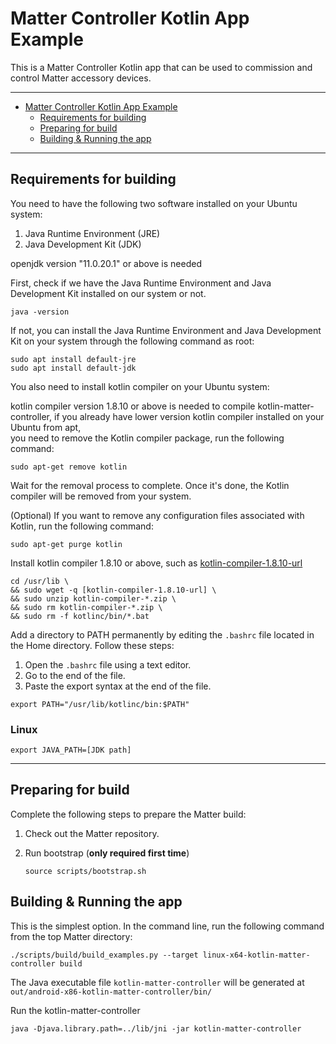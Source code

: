 # Matter Controller Kotlin App Example

This is a Matter Controller Kotlin app that can be used to commission and
control Matter accessory devices.

<hr>

-   [Matter Controller Kotlin App Example](#matter-controller-kotlin-app-example)
    -   [Requirements for building](#requirements-for-building)
    -   [Preparing for build](#preparing-for-build)
    -   [Building & Running the app](#building--running-the-app)

<hr>

## Requirements for building

You need to have the following two software installed on your Ubuntu system:

1. Java Runtime Environment (JRE)
2. Java Development Kit (JDK)

openjdk version "11.0.20.1" or above is needed

First, check if we have the Java Runtime Environment and Java Development Kit
installed on our system or not.

```shell
java -version
```

If not, you can install the Java Runtime Environment and Java Development Kit on
your system through the following command as root:

```
sudo apt install default-jre
sudo apt install default-jdk
```

You also need to install kotlin compiler on your Ubuntu system:

kotlin compiler version 1.8.10 or above is needed to compile
kotlin-matter-controller, if you already have lower version kotlin compiler
installed on your Ubuntu from apt,  
you need to remove the Kotlin compiler package, run the following command:

```shell
sudo apt-get remove kotlin
```

Wait for the removal process to complete. Once it's done, the Kotlin compiler
will be removed from your system.

(Optional) If you want to remove any configuration files associated with Kotlin,
run the following command:

```shell
sudo apt-get purge kotlin
```

Install kotlin compiler 1.8.10 or above, such as
[kotlin-compiler-1.8.10-url](https://github.com/JetBrains/kotlin/releases/download/v1.8.10/kotlin-compiler-1.8.10.zip)

```shell
cd /usr/lib \
&& sudo wget -q [kotlin-compiler-1.8.10-url] \
&& sudo unzip kotlin-compiler-*.zip \
&& sudo rm kotlin-compiler-*.zip \
&& sudo rm -f kotlinc/bin/*.bat
```

Add a directory to PATH permanently by editing the `.bashrc` file located in the
Home directory. Follow these steps:

1. Open the `.bashrc` file using a text editor.
2. Go to the end of the file.
3. Paste the export syntax at the end of the file.

```shell
export PATH="/usr/lib/kotlinc/bin:$PATH"
```

### Linux

```shell
export JAVA_PATH=[JDK path]
```

<hr>

## Preparing for build

Complete the following steps to prepare the Matter build:

1. Check out the Matter repository.

2. Run bootstrap (**only required first time**)

    ```shell
    source scripts/bootstrap.sh
    ```

## Building & Running the app

This is the simplest option. In the command line, run the following command from
the top Matter directory:

```shell
./scripts/build/build_examples.py --target linux-x64-kotlin-matter-controller build
```

The Java executable file `kotlin-matter-controller` will be generated at
`out/android-x86-kotlin-matter-controller/bin/`

Run the kotlin-matter-controller

```shell
java -Djava.library.path=../lib/jni -jar kotlin-matter-controller
```
